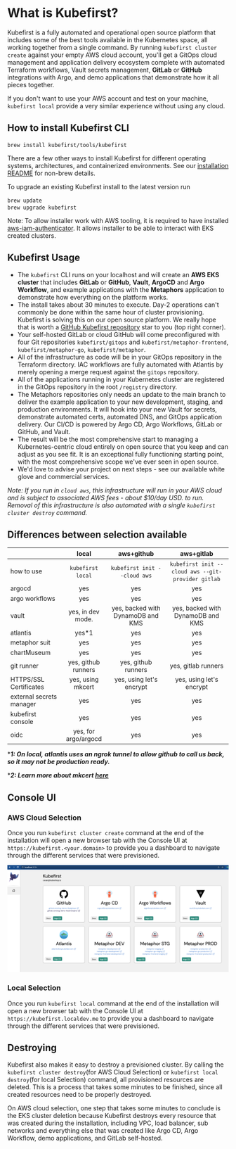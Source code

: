 # What is Kubefirst?

Kubefirst is a fully automated and operational open source platform that includes some of the best tools available in the 
Kubernetes space, all working together from a single command. By running `kubefirst cluster create` against your empty 
AWS cloud account, you'll get a GitOps cloud management and application delivery ecosystem complete with automated 
Terraform workflows, Vault secrets management, **GitLab** or **GitHub** integrations with Argo, and demo applications 
that demonstrate how it all pieces together.

If you don't want to use your AWS account and test on your machine, `kubefirst local` provide a very similar experience without using any cloud. 

## How to install Kubefirst CLI

```shell
brew install kubefirst/tools/kubefirst
```

There are a few other ways to install Kubefirst for different operating systems, architectures, and containerized environments. See our [installation README](https://github.com/kubefirst/kubefirst/blob/main/build/README.md) for non-brew details.

To upgrade an existing Kubefirst install to the latest version run

```shell
brew update
brew upgrade kubefirst
```

Note: To allow installer work with AWS tooling, it is required to have installed [aws-iam-authenticator](https://docs.aws.amazon.com/eks/latest/userguide/install-aws-iam-authenticator.html). It allows installer to be able to interact with EKS created clusters. 


## Kubefirst Usage

[//]: # (todo: update wording)
- The `kubefirst` CLI runs on your localhost and will create an **AWS EKS cluster** that includes **GitLab** or **GitHub**, **Vault**, **ArgoCD** and **Argo Workflow**, and example applications with the **Metaphors** application to demonstrate how everything on the platform works.
- The install takes about 30 minutes to execute. Day-2 operations can't commonly be done within the same hour of cluster provisioning. Kubefirst is solving this on our open source platform. We really hope that is worth a [GitHub Kubefirst repository](https://github.com/kubefirst/kubefirst) star to you (top right corner).
- Your self-hosted GitLab or cloud GitHub will come preconfigured with four Git repositories `kubefirst/gitops` and `kubefirst/metaphor-frontend`, `kubefirst/metaphor-go`, `kubefirst/metaphor`.
- All of the infrastructure as code will be in your GitOps repository in the Terraform directory. IAC workflows are fully automated with Atlantis by merely opening a merge request against the `gitops` repository.
- All of the applications running in your Kubernetes cluster are registered in the GitOps repository in the root `/registry` directory.
- The Metaphors repositories only needs an update to the main branch to deliver the example application to your new development, staging, and production environments. It will hook into your new Vault for secrets, demonstrate automated certs, automated DNS, and GitOps application delivery. Our CI/CD is powered by Argo CD, Argo Workflows, GitLab or GitHub, and Vault.
- The result will be the most comprehensive start to managing a Kubernetes-centric cloud entirely on open source that you keep and can adjust as you see fit. It is an exceptional fully functioning starting point, with the most comprehensive scope we've ever seen in open source.
- We'd love to advise your project on next steps - see our available white glove and commercial services.

_Note: If you run in `cloud aws`, this infrastructure will run in your AWS cloud and is subject to associated AWS fees - about $10/day USD. 
to run. Removal of this infrastructure is also automated with a single `kubefirst cluster destroy` command._

## Differences between selection available

|   | local | aws+github | aws+gitlab|
|:--|:--:|:--:|:--:|
|how to use| `kubefirst local` | `kubefirst init --cloud aws` | `kubefirst init --cloud aws --git-provider gitlab`
|argocd| yes | yes| yes|
|argo workflows| yes | yes| yes|  
|vault| yes, in dev mode.  | yes, backed with DynamoDB and KMS| yes, backed with DynamoDB and KMS|  
|atlantis| yes*1 | yes | yes| 
|metaphor suit| yes | yes | yes| 
|chartMuseum| yes | yes | yes| 
|git runner| yes, github runners | yes, github runners | yes, gitlab runners| 
|HTTPS/SSL Certificates| yes, using mkcert| yes, using let's encrypt| yes, using let's encrypt|
|external secrets manager| yes | yes | yes| 
|kubefirst console| yes | yes | yes| 
|oidc | yes, for argo/argocd | yes | yes| 


****1: On local, atlantis uses an ngrok tunnel to allow github to call us back, so it may not be production ready.***

****2: Learn more about mkcert [here](./local/install.html#super-powers-user-needs-and-certificates-to-deal-with-https-locally)***

## Console UI

### AWS Cloud Selection
Once you run `kubefirst cluster create` command at the end of the installation will open a new browser tab with the Console UI at
`https://kubefirst.<your.domain>` to provide you a dashboard to navigate through the different services that were previsioned.

![console ui](../img/kubefirst/github/console.png)

### Local Selection
Once you run `kubefirst local` command at the end of the installation will open a new browser tab with the Console UI at
`https://kubefirst.localdev.me` to provide you a dashboard to navigate through the different services that were previsioned.


## Destroying

Kubefirst also makes it easy to destroy a previsioned cluster. By calling the `kubefirst cluster destroy`(for AWS Cloud Selection) or `kubefirst local destroy`(for local Selection)  command, all provisioned resources are deleted. This is a process that takes some minutes to be finished, since all created resources need to 
be properly destroyed.

On AWS cloud selection, one step that takes some minutes to conclude is the EKS cluster deletion because Kubefirst destroys
every resource that was created during the installation, including VPC, load balancer, sub networks and everything else
that was created like Argo CD, Argo Workflow, demo applications, and GitLab self-hosted.

